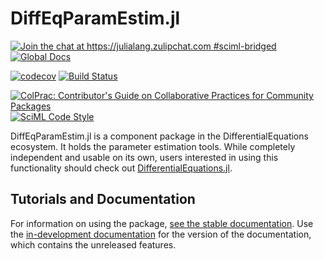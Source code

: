 # DiffEqParamEstim.jl

[![Join the chat at https://julialang.zulipchat.com #sciml-bridged](https://img.shields.io/static/v1?label=Zulip&message=chat&color=9558b2&labelColor=389826)](https://julialang.zulipchat.com/#narrow/stream/279055-sciml-bridged)
[![Global Docs](https://img.shields.io/badge/docs-SciML-blue.svg)](https://docs.sciml.ai/DiffEqParamEstim/stable/)

[![codecov](https://codecov.io/gh/SciML/DiffEqParamEstim.jl/branch/master/graph/badge.svg)](https://codecov.io/gh/SciML/DiffEqParamEstim.jl)
[![Build Status](https://github.com/SciML/DiffEqParamEstim.jl/workflows/CI/badge.svg)](https://github.com/SciML/DiffEqParamEstim.jl/actions?query=workflow%3ACI)

[![ColPrac: Contributor's Guide on Collaborative Practices for Community Packages](https://img.shields.io/badge/ColPrac-Contributor's%20Guide-blueviolet)](https://github.com/SciML/ColPrac)
[![SciML Code Style](https://img.shields.io/static/v1?label=code%20style&message=SciML&color=9558b2&labelColor=389826)](https://github.com/SciML/SciMLStyle)

DiffEqParamEstim.jl is a component package in the DifferentialEquations ecosystem. It holds the
parameter estimation tools. While completely independent
and usable on its own, users interested in using this
functionality should check out [DifferentialEquations.jl](https://github.com/SciML/DifferentialEquations.jl).

## Tutorials and Documentation

For information on using the package,
[see the stable documentation](https://docs.sciml.ai/DiffEqParamEstim/stable/). Use the
[in-development documentation](https://docs.sciml.ai/DiffEqParamEstim/dev/) for the version of
the documentation, which contains the unreleased features.
